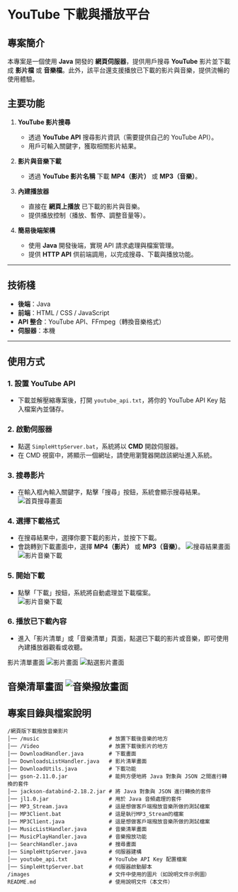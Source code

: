 # **YouTube 下載與播放平台**

## **專案簡介**
本專案是一個使用 **Java** 開發的 **網頁伺服器**，提供用戶搜尋 **YouTube** 影片並下載成 **影片檔** 或 **音樂檔**。此外，該平台還支援播放已下載的影片與音樂，提供流暢的使用體驗。

## **主要功能**
1. **YouTube 影片搜尋**  
   - 透過 **YouTube API** 搜尋影片資訊（需要提供自己的 YouTube API）。  
   - 用戶可輸入關鍵字，獲取相關影片結果。  
   
2. **影片與音樂下載**  
   - 透過 **YouTube 影片名稱** 下載 **MP4（影片）** 或 **MP3（音樂）**。  

3. **內建播放器**  
   - 直接在 **網頁上播放** 已下載的影片與音樂。  
   - 提供播放控制（播放、暫停、調整音量等）。  

4. **簡易後端架構**  
   - 使用 **Java** 開發後端，實現 API 請求處理與檔案管理。  
   - 提供 **HTTP API** 供前端調用，以完成搜尋、下載與播放功能。  

---

## **技術棧**
- **後端**：Java  
- **前端**：HTML / CSS / JavaScript  
- **API 整合**：YouTube API、FFmpeg（轉換音樂格式）  
- **伺服器**：本機  

---

## **使用方式**
### **1. 設置 YouTube API**
- 下載並解壓縮專案後，打開 `youtube_api.txt`，將你的 YouTube API Key 貼入檔案內並儲存。  

### **2. 啟動伺服器**
- 點選 `SimpleHttpServer.bat`，系統將以 **CMD** 開啟伺服器。  
- 在 CMD 視窗中，將顯示一個網址，請使用瀏覽器開啟該網址進入系統。  

### **3. 搜尋影片**
- 在輸入框內輸入關鍵字，點擊「搜尋」按鈕，系統會顯示搜尋結果。  
![首頁搜尋畫面](images/首頁搜尋畫面.jpg)  


### **4. 選擇下載格式**
- 在搜尋結果中，選擇你要下載的影片，並按下下載。
- 會跳轉到下載畫面中，選擇 **MP4（影片）** 或 **MP3（音樂）**。
![搜尋結果畫面](images/搜尋結果畫面.jpg)  
![影片音樂下載](images/影片音樂下載.jpg)  

### **5. 開始下載**
- 點擊「下載」按鈕，系統將自動處理並下載檔案。  
![影片音樂下載](images/影片音樂下載.jpg) 

### **6. 播放已下載內容**
- 進入「影片清單」或「音樂清單」頁面，點選已下載的影片或音樂，即可使用內建播放器觀看或收聽。 
    
影片清單畫面
![影片畫面](images/影片畫面.jpg) 
![點選影片畫面](images/點選影片畫面.jpg)

音樂清單畫面
![音樂撥放畫面](images/音樂撥放畫面.jpg)
---

## **專案目錄與檔案說明**
```plaintext
/網頁版下載撥放音樂影片
│── /music                      # 放置下載後音樂的地方
│── /Video                      # 放置下載後影片的地方
│── DownloadHandler.java        # 下載畫面
│── DownloadsListHandler.java   # 影片清單畫面
│── DownloadUtils.java          # 下載功能
│── gson-2.11.0.jar             # 能夠方便地將 Java 對象與 JSON 之間進行轉換的套件
│── jackson-databind-2.18.2.jar # 將 Java 對象與 JSON 進行轉換的套件
│── jl1.0.jar                   # 用於 Java 音頻處理的套件
│── MP3_Stream.java             # 這是想做客戶端撥放音樂所做的測試檔案
│── MP3Client.bat               # 這是執行MP3_Stream的檔案
|── MP3Client.java              # 這是想做客戶端撥放音樂所做的測試檔案
|── MusicListHandler.java       # 音樂清單畫面
|── MusicPlayHandler.java       # 音樂撥放功能
|── SearchHandler.java          # 搜尋畫面
|── SimpleHttpServer.java       # 伺服器建構
│── youtube_api.txt             # YouTube API Key 配置檔案
│── SimpleHttpServer.bat        # 伺服器啟動腳本
/images                         # 文件中使用的圖片（如說明文件示例圖）
README.md                       # 使用說明文件（本文件）
